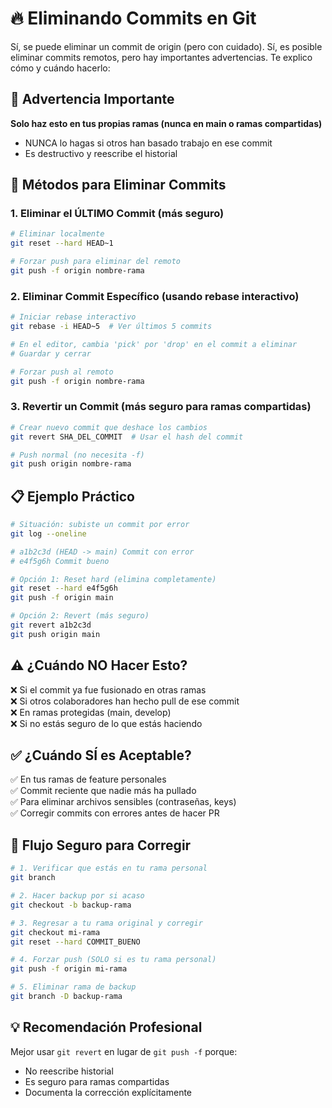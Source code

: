 # 🔥 Eliminando Commits en Git

Sí, se puede eliminar un commit de origin (pero con cuidado). Sí, es posible eliminar commits remotos, pero hay importantes advertencias. Te explico cómo y cuándo hacerlo:

## 🚨 Advertencia Importante

**Solo haz esto en tus propias ramas (nunca en main o ramas compartidas)**

- NUNCA lo hagas si otros han basado trabajo en ese commit
- Es destructivo y reescribe el historial

## 🔧 Métodos para Eliminar Commits

### 1. Eliminar el ÚLTIMO Commit (más seguro)

```bash
# Eliminar localmente
git reset --hard HEAD~1

# Forzar push para eliminar del remoto
git push -f origin nombre-rama
```

### 2. Eliminar Commit Específico (usando rebase interactivo)

```bash
# Iniciar rebase interactivo
git rebase -i HEAD~5  # Ver últimos 5 commits

# En el editor, cambia 'pick' por 'drop' en el commit a eliminar
# Guardar y cerrar

# Forzar push al remoto
git push -f origin nombre-rama
```

### 3. Revertir un Commit (más seguro para ramas compartidas)

```bash
# Crear nuevo commit que deshace los cambios
git revert SHA_DEL_COMMIT  # Usar el hash del commit

# Push normal (no necesita -f)
git push origin nombre-rama
```

## 📋 Ejemplo Práctico

```bash
# Situación: subiste un commit por error
git log --oneline

# a1b2c3d (HEAD -> main) Commit con error
# e4f5g6h Commit bueno

# Opción 1: Reset hard (elimina completamente)
git reset --hard e4f5g6h
git push -f origin main

# Opción 2: Revert (más seguro)
git revert a1b2c3d
git push origin main
```

## ⚠️ ¿Cuándo NO Hacer Esto?

❌ Si el commit ya fue fusionado en otras ramas  
❌ Si otros colaboradores han hecho pull de ese commit  
❌ En ramas protegidas (main, develop)  
❌ Si no estás seguro de lo que estás haciendo

## ✅ ¿Cuándo SÍ es Aceptable?

✅ En tus ramas de feature personales  
✅ Commit reciente que nadie más ha pullado  
✅ Para eliminar archivos sensibles (contraseñas, keys)  
✅ Corregir commits con errores antes de hacer PR

## 🔄 Flujo Seguro para Corregir

```bash
# 1. Verificar que estás en tu rama personal
git branch

# 2. Hacer backup por si acaso
git checkout -b backup-rama

# 3. Regresar a tu rama original y corregir
git checkout mi-rama
git reset --hard COMMIT_BUENO

# 4. Forzar push (SOLO si es tu rama personal)
git push -f origin mi-rama

# 5. Eliminar rama de backup
git branch -D backup-rama
```

## 💡 Recomendación Profesional

Mejor usar `git revert` en lugar de `git push -f` porque:

- No reescribe historial
- Es seguro para ramas compartidas
- Documenta la corrección explícitamente
